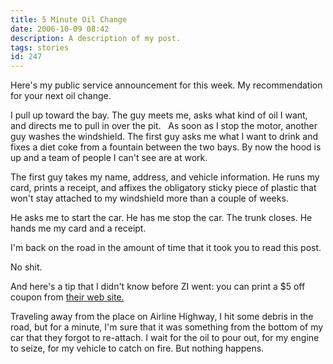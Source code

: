 ```yaml
---
title: 5 Minute Oil Change
date: 2006-10-09 08:42
description: A description of my post.
tags: stories
id: 247
---
```

Here's my public service announcement for this week.  My recommendation for your next oil change.

I pull up toward the bay.  The guy meets me, asks what kind of oil I want, and directs me to pull in over the pit.
<span class="spanEndPreview">&nbsp;</span>
As soon as I stop the motor, another guy washes the windshield.  The first guy asks me what I want to drink and fixes a diet coke from a fountain between the two bays.  By now the hood is up and a team of people I can't see are at work.

The first guy takes my name, address, and vehicle information.  He runs my card, prints a receipt, and affixes the obligatory sticky piece of plastic that won't stay attached to my windshield more than a couple of weeks.

He asks me to start the car.  He has me stop the car.  The trunk closes.  He hands me my card and a receipt.

I'm back on the road in the amount of time that it took you to read this post.

No shit.

And here's a tip that I didn't know before ZI went:  you can print a $5 off coupon from <a href="http://www.5minuteoilchange.com/" target="_blank">their web site.</a>

Traveling away from the place on Airline Highway, I hit some debris in the road, but for a minute, I'm sure that it was something from the bottom of my car that they forgot to re-attach.  I wait for the oil to pour out, for my engine to seize, for my vehicle to catch on fire.  But nothing happens.